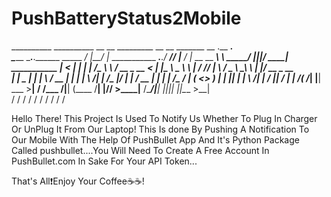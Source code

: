 # PushBatteryStatus2Mobile
__________        __________         __    __                        _________ __          __                _______          __  .__  _____.__              
\______   \___.__.\______   \_____ _/  |__/  |_  ___________ ___.__./   _____//  |______ _/  |_ __ __  ______\      \   _____/  |_|__|/ ____\__| ___________ 
 |     ___<   |  | |    |  _/\__  \\   __\   __\/ __ \_  __ <   |  |\_____  \\   __\__  \\   __\  |  \/  ___//   |   \ /  _ \   __\  \   __\|  |/ __ \_  __ \
 |    |    \___  | |    |   \ / __ \|  |  |  | \  ___/|  | \/\___  |/        \|  |  / __ \|  | |  |  /\___ \/    |    (  <_> )  | |  ||  |  |  \  ___/|  | \/
 |____|    / ____| |______  /(____  /__|  |__|  \___  >__|   / ____/_______  /|__| (____  /__| |____//____  >____|__  /\____/|__| |__||__|  |__|\___  >__|   
           \/             \/      \/                \/       \/            \/           \/                \/        \/                              \/       

Hello There! This Project Is Used To Notify Us Whether To Plug In Charger Or UnPlug It From Our Laptop! This Is done By Pushing A Notification To Our Mobile With The Help Of PushBullet App And It's Python Package Called pushbullet....You Will Need To Create A Free Account In PushBullet.com In Sake For Your API Token...

That's All❗Enjoy Your Coffee☕☕!
